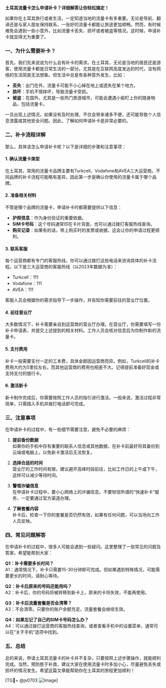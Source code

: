 **土耳其流量卡怎么申请补卡？详细解答让你轻松搞定！**

如果你在土耳其旅行或者生活，一定知道当地的流量卡有多重要。无论是导航、翻译还是与家人朋友保持联系，一张好的流量卡都能让旅途更加顺畅。然而，有时候难免会遇到一些小意外，比如流量卡丢失、损坏或者被盗等情况。这时候，申请补卡就显得尤为重要了。

### 一、为什么需要补卡？

首先，我们先来说说为什么会有补卡的需求。在土耳其，无论是当地的居民还是游客，使用流量卡都是日常生活的一部分。尤其是在互联网高度发达的时代，没有网络的生活简直无法想象。但生活中总是有各种意外发生，比如：

- **丢失**：出门在外，流量卡可能不小心掉在地上或遗失在某个地方。
- **损坏**：手机不慎摔坏，导致流量卡受损。
- **被盗**：在国外，尤其是一些热门旅游城市，可能会遭遇小偷盯上你的随身物品，包括流量卡。

一旦出现上述情况，如果没有及时处理，不仅会带来诸多不便，还可能导致个人信息泄露或其他安全问题。因此，了解如何申请补卡是非常必要的。

### 二、补卡流程详解

那么，具体该怎么申请补卡呢？以下是详细的步骤和注意事项：

#### 1. **确认流量卡类型**
   在土耳其，常用的流量卡品牌主要有Turkcell、Vodafone和AVEA三大运营商。不同品牌的补卡流程可能略有差异，因此第一步是确认你使用的流量卡属于哪个品牌。

#### 2. **准备相关材料**
   不管是哪个品牌的流量卡，申请补卡时都需要提供以下信息：
   - **护照信息**：作为身份验证的重要依据。
   - **SIM卡号码**：这个号码通常印在卡片背面，也可以通过拨打客服热线查询。
   - **购买记录**：如果有的话，带上购买时的发票或收据，这会让你的申请过程更顺利。

#### 3. **联系客服**
   每个运营商都有专门的客服热线，你可以通过拨打这些电话来咨询具体的补卡流程。以下是三大运营商的客服热线（以2023年数据为准）：
   - Turkcell：111
   - Vodafone：111
   - AVEA：111

   客服人员会根据你的需求指导下一步操作，并告知你需要前往的营业厅位置。

#### 4. **前往营业厅**
   大多数情况下，补卡需要亲自到运营商的营业厅办理。在营业厅，你需要填写一份补卡申请表，并提交上述提到的相关材料。工作人员会核对信息后为你制作新的流量卡。

#### 5. **支付费用**
   补卡一般需要支付一定的工本费，具体金额因运营商而异。例如，Turkcell的补卡费用大约为5里拉左右，而其他运营商的费用也相差不大。记得提前准备好现金或支持支付的银行卡。

#### 6. **激活新卡**
   新卡制作完成后，你需要按照工作人员的指引进行激活。一般来说，激活过程非常简单，只需插入手机并拨打电话即可完成。

### 三、注意事项

在申请补卡的过程中，有一些细节需要注意，避免不必要的麻烦：

1. **提前备份数据**  
   如果你的手机中存有重要的联系人信息或其他数据，在补卡前最好将其备份到云端或电脑上，以免新卡激活后无法恢复。

2. **选择合适的时间**  
   营业厅的工作时间有限，建议避开高峰时段前往，比如工作日的上午或下午，这样可以减少等待时间。

3. **警惕诈骗信息**  
   在申请补卡过程中，要小心网络上的诈骗信息。不要轻信所谓的“快速补卡”服务，一定要通过官方渠道办理。

4. **了解套餐内容**  
   补卡后，检查一下你的套餐是否仍然有效，如果有任何问题，可以当场向工作人员反映。

### 四、常见问题解答

在申请补卡的过程中，很多人可能会遇到一些疑问。这里整理了一些常见的问题及答案，希望能帮到大家：

**Q1：补卡需要多长时间？**  
A1：通常情况下，补卡只需要15-30分钟即可完成。但如果遇到特殊情况，可能需要更长的时间，请耐心等待。

**Q2：补卡后原来的号码还能用吗？**  
A2：补卡后，你的号码将被转移到新卡上，原来的卡将失效，不能再使用。

**Q3：补卡后流量套餐是否会清零？**  
A3：不会清零。只要你的账户余额充足，流量套餐会继续生效。

**Q4：如果忘记了自己的SIM卡号码怎么办？**  
A4：可以通过拨打运营商的客服热线查询，或者查看手机中的设置菜单，通常可以在“关于手机”选项中找到。

### 五、总结

总的来说，申请土耳其流量卡的补卡并不复杂，只要按照上述步骤操作，就能顺利完成。当然，预防胜于补救，建议大家在使用流量卡时多加小心，尽量避免丢失或损坏的情况发生。希望这篇文章能帮助你在土耳其的旅程更加顺利！

[TG💪+ @jx0703 ![Image](https://github.com/user-attachments/assets/dbca1d08-cadb-493c-b0ec-ad6f7a83f270)]